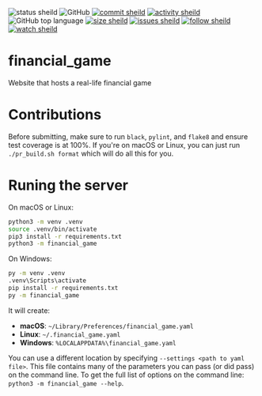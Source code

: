 ![status sheild](https://img.shields.io/static/v1?label=status&message=starting...&color=inactive&style=plastic)
![GitHub](https://img.shields.io/github/license/marcpage/financial_game?style=plastic)
[![commit sheild](https://img.shields.io/github/last-commit/marcpage/financial_game?style=plastic)](https://github.com/marcpage/financial_game/commits)
[![activity sheild](https://img.shields.io/github/commit-activity/m/marcpage/financial_game?style=plastic)](https://github.com/marcpage/financial_game/commits)
![GitHub top language](https://img.shields.io/github/languages/top/marcpage/financial_game?style=plastic)
[![size sheild](https://img.shields.io/github/languages/code-size/marcpage/financial_game?style=plastic)](https://github.com/marcpage/financial_game)
[![issues sheild](https://img.shields.io/github/issues-raw/marcpage/financial_game?style=plastic)](https://github.com/marcpage/financial_game/issues)
[![follow sheild](https://img.shields.io/github/followers/marcpage?label=Follow&style=social)](https://github.com/marcpage?tab=followers)
[![watch sheild](https://img.shields.io/github/watchers/marcpage/financial_game?label=Watch&style=social)](https://github.com/marcpage/financial_game/watchers)

# financial_game

Website that hosts a real-life financial game

# Contributions

Before submitting, make sure to run `black`, `pylint`, and `flake8` and ensure test coverage is at 100%.
If you're on macOS or Linux, you can just run `./pr_build.sh format` which will do all this for you.

# Runing the server

On macOS or Linux:
```bash
python3 -m venv .venv
source .venv/bin/activate
pip3 install -r requirements.txt
python3 -m financial_game
```

On Windows:
```bash
py -m venv .venv
.venv\Scripts\activate
pip install -r requirements.txt
py -m financial_game
```

It will create:
- **macOS**: `~/Library/Preferences/financial_game.yaml`
- **Linux**: `~/.financial_game.yaml`
- **Windows**: `%LOCALAPPDATA%\financial_game.yaml`

You can use a different location by specifying `--settings <path to yaml file>`.
This file contains many of the parameters you can pass (or did pass) on the command line.
To get the full list of options on the command line: `python3 -m financial_game --help`.
